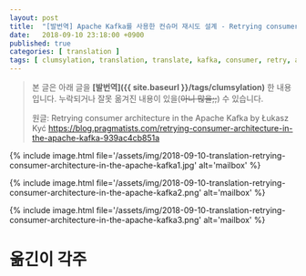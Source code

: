 ```yaml
---
layout: post
title:  "[발번역] Apache Kafka를 사용한 컨슈머 재시도 설계 - Retrying consumer architecture in the Apache Kafka"
date:   2018-09-10 23:18:00 +0900
published: true
categories: [ translation ]
tags: [ clumsylation, translation, translate, kafka, consumer, retry, architecture ]
---
```


> 본 글은 아래 글을 **[발번역]({{ site.baseurl }}/tags/clumsylation)** 한 내용입니다. 누락되거나 잘못 옮겨진 내용이 있을(~~아니 많을;;~~) 수 있습니다.
>
> 원글: Retrying consumer architecture in the Apache Kafka by Łukasz Kyć
> <https://blog.pragmatists.com/retrying-consumer-architecture-in-the-apache-kafka-939ac4cb851a>

 

{% include image.html file='/assets/img/2018-09-10-translation-retrying-consumer-architecture-in-the-apache-kafka1.jpg' alt='mailbox' %}


{% include image.html file='/assets/img/2018-09-10-translation-retrying-consumer-architecture-in-the-apache-kafka2.png' alt='mailbox' %}


{% include image.html file='/assets/img/2018-09-10-translation-retrying-consumer-architecture-in-the-apache-kafka3.png' alt='mailbox' %}

# 옮긴이 각주

[^provisioning]: 프로비저닝(Provisioning) [wikipedia](https://en.wikipedia.org/wiki/Provisioning_(telecommunications))
